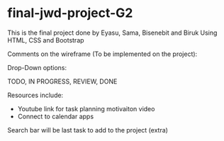 # final-jwd-project-G2
This is the final project done by Eyasu, Sama, Bisenebit and Biruk Using HTML, CSS and Bootstrap

Comments on the wireframe (To be implemented on the project):

Drop-Down options:

TODO, 
IN PROGRESS, 
REVIEW, 
DONE


Resources include:
- Youtube link for task planning motivaiton video
- Connect to calendar apps


Search bar will be last task to add to the project (extra)
